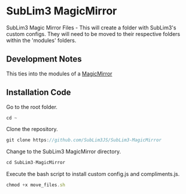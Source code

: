 # SubLim3 MagicMirror
SubLim3 Magic Mirror Files - This will create a folder with SubLim3's custom configs. They will need to be moved to their respective folders within the 'modules' folders.

## Development Notes
This ties into the modules of a <a href="https://github.com/MichMich/MagicMirror">MagicMirror</a>

## Installation Code
Go to the root folder.
````javascript
cd ~
````
Clone the repository.
````javascript
git clone https://github.com/SubLim3JS/SubLim3-MagicMirror
````
Change to the SubLim3 MagicMirror directory.
````javascript
cd SubLim3-MagicMirror
````
Execute the bash script to install custom config.js and compliments.js.
````javascript
chmod +x move_files.sh
````
